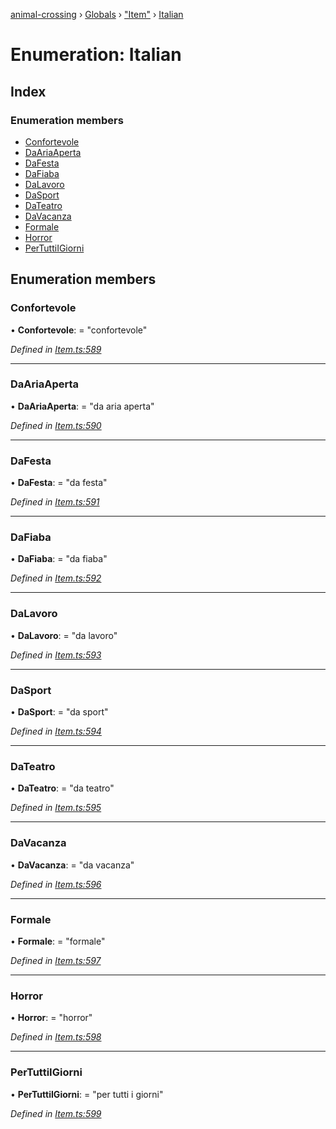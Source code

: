 [animal-crossing](../README.md) › [Globals](../globals.md) › ["Item"](../modules/_item_.md) › [Italian](_item_.italian.md)

# Enumeration: Italian

## Index

### Enumeration members

* [Confortevole](_item_.italian.md#confortevole)
* [DaAriaAperta](_item_.italian.md#daariaaperta)
* [DaFesta](_item_.italian.md#dafesta)
* [DaFiaba](_item_.italian.md#dafiaba)
* [DaLavoro](_item_.italian.md#dalavoro)
* [DaSport](_item_.italian.md#dasport)
* [DaTeatro](_item_.italian.md#dateatro)
* [DaVacanza](_item_.italian.md#davacanza)
* [Formale](_item_.italian.md#formale)
* [Horror](_item_.italian.md#horror)
* [PerTuttiIGiorni](_item_.italian.md#pertuttiigiorni)

## Enumeration members

###  Confortevole

• **Confortevole**: = "confortevole"

*Defined in [Item.ts:589](https://github.com/Norviah/animal-crossing/blob/d0e2651/module/types/Item.ts#L589)*

___

###  DaAriaAperta

• **DaAriaAperta**: = "da aria aperta"

*Defined in [Item.ts:590](https://github.com/Norviah/animal-crossing/blob/d0e2651/module/types/Item.ts#L590)*

___

###  DaFesta

• **DaFesta**: = "da festa"

*Defined in [Item.ts:591](https://github.com/Norviah/animal-crossing/blob/d0e2651/module/types/Item.ts#L591)*

___

###  DaFiaba

• **DaFiaba**: = "da fiaba"

*Defined in [Item.ts:592](https://github.com/Norviah/animal-crossing/blob/d0e2651/module/types/Item.ts#L592)*

___

###  DaLavoro

• **DaLavoro**: = "da lavoro"

*Defined in [Item.ts:593](https://github.com/Norviah/animal-crossing/blob/d0e2651/module/types/Item.ts#L593)*

___

###  DaSport

• **DaSport**: = "da sport"

*Defined in [Item.ts:594](https://github.com/Norviah/animal-crossing/blob/d0e2651/module/types/Item.ts#L594)*

___

###  DaTeatro

• **DaTeatro**: = "da teatro"

*Defined in [Item.ts:595](https://github.com/Norviah/animal-crossing/blob/d0e2651/module/types/Item.ts#L595)*

___

###  DaVacanza

• **DaVacanza**: = "da vacanza"

*Defined in [Item.ts:596](https://github.com/Norviah/animal-crossing/blob/d0e2651/module/types/Item.ts#L596)*

___

###  Formale

• **Formale**: = "formale"

*Defined in [Item.ts:597](https://github.com/Norviah/animal-crossing/blob/d0e2651/module/types/Item.ts#L597)*

___

###  Horror

• **Horror**: = "horror"

*Defined in [Item.ts:598](https://github.com/Norviah/animal-crossing/blob/d0e2651/module/types/Item.ts#L598)*

___

###  PerTuttiIGiorni

• **PerTuttiIGiorni**: = "per tutti i giorni"

*Defined in [Item.ts:599](https://github.com/Norviah/animal-crossing/blob/d0e2651/module/types/Item.ts#L599)*
